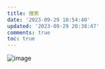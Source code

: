 ```yaml
---
title: 搜索
date: '2023-09-29 10:54:40'
updated: '2023-09-29 20:38:47'
comments: true
toc: true
---
```




​![image](http://127.0.0.1:9014/assets/image-20230929203842-yl4jo9d.png)​
